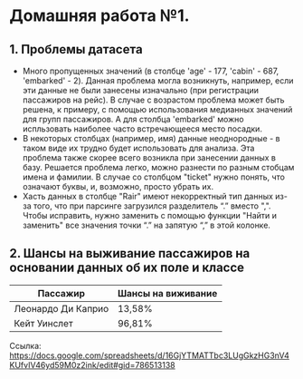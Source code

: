 # Домашняя работа №1.

## 1. Проблемы датасета
- Много пропущенных значений (в столбце 'age' - 177, 'cabin' - 687, 'embarked' - 2). Данная проблема могла возникнуть, например, если эти данные не были занесены изначально (при регистрации пассажиров на рейс). В случае с возрастом проблема может быть решена, к примеру, с помощью использования медианных значений для групп пассажиров. А для столбца 'embarked' можно испльзовать наиболее часто встречающееся место посадки.
- В некоторых столбцах (например, имя) данные неоднородные - в таком виде их трудно будет использовать для анализа. Эта проблема также скорее всего возникла при занесении данных в базу. Решается проблема легко, можно разнести по разным стобцам имена и фамилии. В случае со столбцом "ticket" нужно понять, что означают буквы, и, возможно, просто убрать их.
- Xасть данных в столбце "Rair" имеют некорректный тип данных из-за того, что при парсинге загрузился разделитель “.” вместо ",". Чтобы исправить, нужно заменить с помощью функции "Найти и заменить" все значения точки “.” на запятую “,” в этой колонке.



## 2. Шансы на выживание пассажиров на основании данных об их поле и классе

| Пассажир | Шансы на виживание|
|------|-----|
|Леонардо Ди Каприо|13,58%|
|Кейт Уинслет|96,81%|

Ссылка: https://docs.google.com/spreadsheets/d/16GjYTMATTbc3LUgGkzHG3nV4KUfvIV46yd59M0z2ink/edit#gid=786513138
